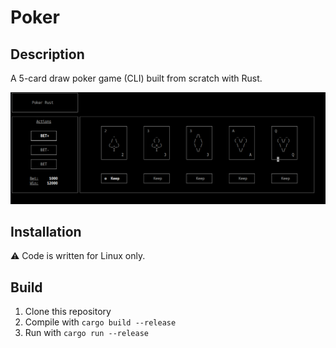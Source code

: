 # Poker

## Description

A 5-card draw poker game (CLI) built from scratch with Rust.

![Screenshot](screenshot.png)

## Installation

:warning: Code is written for Linux only.

## Build

1. Clone this repository
2. Compile with `cargo build --release`
3. Run with `cargo run --release`
